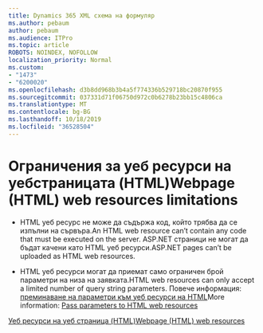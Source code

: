 ```yaml
---
title: Dynamics 365 XML схема на формуляр
ms.author: pebaum
author: pebaum
ms.audience: ITPro
ms.topic: article
ROBOTS: NOINDEX, NOFOLLOW
localization_priority: Normal
ms.custom:
- "1473"
- "6200020"
ms.openlocfilehash: d3b8dd968b3b4a5f774336b529718bc20870f955
ms.sourcegitcommit: 037331d71f06750d972c0b6278b23bb15c4806ca
ms.translationtype: MT
ms.contentlocale: bg-BG
ms.lasthandoff: 10/18/2019
ms.locfileid: "36528504"
---
```

# <a name="webpage-html-web-resources-limitations"></a><span data-ttu-id="611d2-102">Ограничения за уеб ресурси на уебстраницата (HTML)</span><span class="sxs-lookup"><span data-stu-id="611d2-102">Webpage (HTML) web resources limitations</span></span>

* <span data-ttu-id="611d2-103">HTML уеб ресурс не може да съдържа код, който трябва да се изпълни на сървъра.</span><span class="sxs-lookup"><span data-stu-id="611d2-103">An HTML web resource can’t contain any code that must be executed on the server.</span></span> <span data-ttu-id="611d2-104">ASP.NET страници не могат да бъдат качени като HTML уеб ресурси.</span><span class="sxs-lookup"><span data-stu-id="611d2-104">ASP.NET pages can’t be uploaded as HTML web resources.</span></span>

* <span data-ttu-id="611d2-105">HTML уеб ресурси могат да приемат само ограничен брой параметри на низа на заявката.</span><span class="sxs-lookup"><span data-stu-id="611d2-105">HTML web resources can only accept a limited number of query string parameters.</span></span> <span data-ttu-id="611d2-106">Повече информация: [преминаване на параметри към уеб ресурси на HTML](https://docs.microsoft.com/dynamics365/customer-engagement/developer/webpage-html-web-resources#BKMK_PassingParametersToWebResources)</span><span class="sxs-lookup"><span data-stu-id="611d2-106">More information: [Pass parameters to HTML web resources](https://docs.microsoft.com/dynamics365/customer-engagement/developer/webpage-html-web-resources#BKMK_PassingParametersToWebResources)</span></span>

[<span data-ttu-id="611d2-107">Уеб ресурси на уеб страница (HTML)</span><span class="sxs-lookup"><span data-stu-id="611d2-107">Webpage (HTML) web resources</span></span>](https://docs.microsoft.com/dynamics365/customer-engagement/developer/webpage-html-web-resources)
